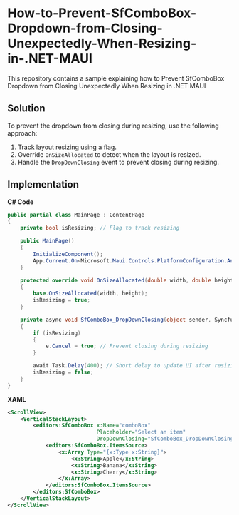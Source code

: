 # How-to-Prevent-SfComboBox-Dropdown-from-Closing-Unexpectedly-When-Resizing-in-.NET-MAUI
This repository contains a sample explaining how to Prevent SfComboBox Dropdown from Closing Unexpectedly When Resizing in .NET MAUI
## Solution
To prevent the dropdown from closing during resizing, use the following approach:

1. Track layout resizing using a flag.
2. Override `OnSizeAllocated` to detect when the layout is resized.
3. Handle the `DropDownClosing` event to prevent closing during resizing.

## Implementation

**C# Code**
```csharp
public partial class MainPage : ContentPage
{
    private bool isResizing; // Flag to track resizing

    public MainPage()
    {
        InitializeComponent();
        App.Current.On<Microsoft.Maui.Controls.PlatformConfiguration.Android>().UseWindowSoftInputModeAdjust(WindowSoftInputModeAdjust.Resize);
    }

    protected override void OnSizeAllocated(double width, double height)
    {
        base.OnSizeAllocated(width, height);
        isResizing = true;
    }

    private async void SfComboBox_DropDownClosing(object sender, Syncfusion.Maui.Core.DropDownCancelEventArgs e)
    {
        if (isResizing)
        {
            e.Cancel = true; // Prevent closing during resizing
        }

        await Task.Delay(400); // Short delay to update UI after resizing
        isResizing = false;
    }
}
```

**XAML**
```xml
<ScrollView>
    <VerticalStackLayout>
        <editors:SfComboBox x:Name="comboBox"
                            Placeholder="Select an item"
                            DropDownClosing="SfComboBox_DropDownClosing">
            <editors:SfComboBox.ItemsSource>
                <x:Array Type="{x:Type x:String}">
                    <x:String>Apple</x:String>
                    <x:String>Banana</x:String>
                    <x:String>Cherry</x:String>
                </x:Array>
            </editors:SfComboBox.ItemsSource>
        </editors:SfComboBox>
    </VerticalStackLayout>
</ScrollView>
```

